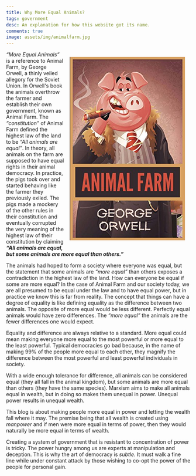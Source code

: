 ```yaml
---
title: Why More Equal Animals?
tags: government
desc: An explanation for how this website got its name.
comments: true
image: assets/img/animalfarm.jpg
---
```


<img src="/assets/img/animalfarm.jpg" style="float: right; margin: 15px;"> 

_“More Equal Animals”_ is a reference to Animal Farm, by George Orwell, a thinly veiled allegory for the Soviet Union. 
In Orwell's book the animals overthrow the farmer and establish their own government, known as Animal Farm. 
The _“constitution”_ of Animal Farm defined the highest law of the land to be _“All animals are equal”_. In theory, 
all animals on the farm are supposed to have equal rights in their animal democracy. In practice, the pigs took over 
and started behaving like the farmer they previously exiled. The pigs made a mockery of the other rules in their 
constitution and eventually corrupted the very meaning of the highest law of their constitution by claiming 
**_“All animals are equal, but some animals are more equal than others.”_**

The animals had hoped to form a society where everyone was equal, but the statement that some animals are _“more equal”_ 
than others exposes a contradiction in the highest law of the land. How can everyone be equal if some are more equal? 
In the case of Animal Farm and our society today, we are all presumed to be equal under the law and to have equal power, 
but in practice we know this is far from reality. The concept that things can have a degree of equality is like defining 
equality as the difference between two animals.  The opposite of more equal would be less different. Perfectly equal 
animals would have zero differences. The _“more equal”_ the animals are the fewer differences one would expect.

Equality and difference are always relative to a standard. More equal could mean making everyone more equal to the most powerful 
or more equal to the least powerful. Typical democracies go bad because, in the name of making 99% of the people more equal to each other, 
they magnify the difference between the most powerful and least powerful individuals in society.

With a wide enough tolerance for difference, all animals can be considered equal (they all fall in the animal kingdom), 
but some animals are more equal than others (they have the same species). Marxism aims to make all animals equal in wealth, 
but in doing so makes them unequal in power. Unequal power results in unequal wealth.

This blog is about making people more equal in power and letting the wealth fall where it may. 
The premise being that all wealth is created using _manpower_ and if men were more equal in terms of power, 
then they would naturally be more equal in terms of wealth. 

Creating a system of government that is resistant 
to concentration of power is tricky. The power hungry among us are experts at manipulation and deception. 
This is why the art of democracy is _subtle_. It must walk a fine line while under constant attack by those
wishing to co-opt the power of the people for personal gain.

